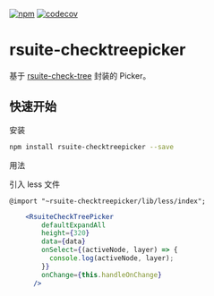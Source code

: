 [![npm](https://img.shields.io/npm/v/rsuite-checktreepicker.svg)](https://www.npmjs.com/package/rsuite-checktreepicker)
[![codecov](https://codecov.io/gh/rsuite/rsuite-checktreepicker/branch/master/graph/badge.svg)](https://codecov.io/gh/rsuite/rsuite-checktreepicker)

# rsuite-checktreepicker
基于 [rsuite-check-tree](https://rsuitejs.com/rsuite-check-tree/) 封装的 Picker。
## 快速开始
安装

```bash
npm install rsuite-checktreepicker --save
```

用法

引入 less 文件
```
@import "~rsuite-checktreepicker/lib/less/index";
```

```jsx
    <RsuiteCheckTreePicker
        defaultExpandAll
        height={320}
        data={data}
        onSelect={(activeNode, layer) => {
          console.log(activeNode, layer);
        }}
        onChange={this.handleOnChange}
      />
```